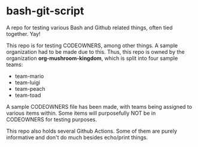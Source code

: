 # bash-git-script

A repo for testing various Bash and Github related things, often tied together. Yay!

This repo is for testing CODEOWNERS, among other things. A sample organization had to be made due to this. Thus, this repo is owned by the organization **org-mushroom-kingdom**, which is split into four sample teams:

- team-mario
- team-luigi
- team-peach
- team-toad

A sample CODEOWNERS file has been made, with teams being assigned to various items within. Some items will purposefully NOT be in CODEOWNERS for testing purposes. 

This repo also holds several Github Actions. Some of them are purely informative and don't do much besides echo/print things. 